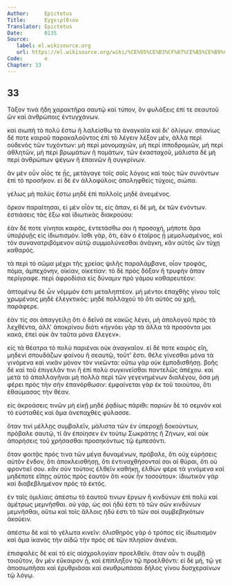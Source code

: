 ```yaml
---
Author:     Epictetus  
Title:      Εγχειρίδιον  
Translator: Epictetus  
Date:       0135  
Source:
   label: el.wikisource.org
   url: https://el.wikisource.org/wiki/%CE%95%CE%B3%CF%87%CE%B5%CE%B9%CF%81%CE%AF%CE%B4%CE%B9%CE%BF%CE%BD 
Code:       e  
Chapter: 33
---
```

##  33

Τάξον τινὰ ἤδη χαρακτῆρα σαυτῷ καὶ τύπον, ὃν φυλάξεις ἐπί τε σεαυτοῦ ὢν καὶ
ἀνθρώποις ἐντυγχάνων.

καὶ σιωπὴ τὸ πολὺ ἔστω ἢ λαλείσθω τὰ ἀναγκαῖα καὶ δι' ὀλίγων. σπανίως δέ ποτε
καιροῦ παρακαλοῦντος ἐπὶ τὸ λέγειν λέξον μέν, ἀλλὰ περὶ οὐδενὸς τῶν τυχόντων:
μὴ περὶ μονομαχιῶν, μὴ περὶ ἱπποδρομιῶν, μὴ περὶ ἀθλητῶν, μὴ περὶ βρωμάτων ἢ
πομάτων, τῶν ἑκασταχοῦ, μάλιστα δὲ μὴ περὶ ἀνθρώπων ψέγων ἢ ἐπαινῶν ἢ
συγκρίνων.

ἂν μὲν οὖν οἷός τε ᾖς, μετάγαγε τοῖς σοῖς λόγοις καὶ τοὺς τῶν συνόντων ἐπὶ τὸ
προσῆκον. εἰ δὲ ἐν ἀλλοφύλοις ἀποληφθεὶς τύχοις, σιώπα.

γέλως μὴ πολὺς ἔστω μηδὲ ἐπὶ πολλοῖς μηδὲ ἀνειμένος.

ὅρκον παραίτησαι, εἰ μὲν οἷόν τε, εἰς ἅπαν, εἰ δὲ μή, ἐκ τῶν ἐνόντων. ἑστιάσεις
τὰς ἔξω καὶ ἰδιωτικὰς διακρούου:

ἐὰν δέ ποτε γίνηται καιρός, ἐντετάσθω σοι ἡ προσοχή, μήποτε ἄρα ὑποῤῥυῇς εἰς
ἰδιωτισμόν. ἴσθι γάρ, ὅτι, ἐὰν ὁ ἑταῖρος ᾖ μεμολυσμένος, καὶ τὸν
συνανατριβόμενον αὐτῷ συμμολύνεσθαι ἀνάγκη, κἂν αὐτὸς ὢν τύχῃ καθαρός.

τὰ περὶ τὸ σῶμα μέχρι τῆς χρείας ψιλῆς παραλάμβανε, οἷον τροφάς, πόμα,
ἀμπεχόνην, οἰκίαν, οἰκετίαν: τὸ δὲ πρὸς δόξαν ἢ τρυφὴν ἅπαν περίγραφε. περὶ
ἀφροδίσια εἰς δύναμιν πρὸ γάμου καθαρευτέον:

ἁπτομένῳ δὲ ὧν νόμιμόν ἐστι μεταληπτέον. μὴ μέντοι ἐπαχθὴς γίνου τοῖς χρωμένοις
μηδὲ ἐλεγκτικός: μηδὲ πολλαχοῦ τὸ ὅτι αὐτὸς οὐ χρῇ, παράφερε.

ἐὰν τίς σοι ἀπαγγείλῃ ὅτι ὁ δεῖνά σε κακῶς λέγει, μὴ ἀπολογοῦ πρὸς τὰ λεχθέντα,
ἀλλ' ἀποκρίνου διότι «ἠγνόει γὰρ τὰ ἄλλα τὰ προσόντα μοι κακά, ἐπεὶ οὐκ ἂν
ταῦτα μόνα ἔλεγεν».

εἰς τὰ θέατρα τὸ πολὺ παριέναι οὐκ ἀναγκαῖον. εἰ δέ ποτε καιρὸς εἴη, μηδενὶ
σπουδάζων φαίνου ἢ σεαυτῷ, τοῦτ' ἔστι. θέλε γίνεσθαι μόνα τὰ γινόμενα καὶ νικᾶν
μόνον τὸν νικῶντα: οὕτω γὰρ οὐκ ἐμποδισθήσῃ. βοῆς δὲ καὶ τοῦ ἐπιγελᾶν τινι ἢ
ἐπὶ πολὺ συγκινεῖσθαι παντελῶς ἀπέχου. καὶ μετὰ τὸ ἀπαλλαγῆναι μὴ πολλὰ περὶ
τῶν γεγενημένων διαλέγου, ὅσα μὴ φέρει πρὸς τὴν σὴν ἐπανόρθωσιν: ἐμφαίνεται γὰρ
ἐκ τοῦ τοιούτου, ὅτι ἐθαύμασας τὴν θέαν.

εἰς ἀκροάσεις τινῶν μὴ εἰκῇ μηδὲ ῥᾳδίως πάριθι: παριὼν δὲ τὸ σεμνὸν καὶ τὸ
εὐσταθὲς καὶ ἅμα ἀνεπαχθὲς φύλασσε.

ὅταν τινὶ μέλλῃς συμβαλεῖν, μάλιστα τῶν ἐν ὑπεροχῇ δοκούντων, πρόβαλε σαυτῷ, τί
ἂν ἐποίησεν ἐν τούτῳ Σωκράτης ἢ Ζήνων, καὶ οὐκ ἀπορήσεις τοῦ χρήσασθαι
προσηκόντως τῷ ἐμπεσόντι.

ὅταν φοιτᾷς πρός τινα τῶν μέγα δυναμένων, πρόβαλε, ὅτι οὐχ εὑρήσεις αὐτὸν
ἔνδον, ὅτι ἀποκλεισθήσῃ, ὅτι ἐντιναχθήσονταί σοι αἱ θύραι, ὅτι οὐ φροντιεῖ σου.
κἂν σὺν τούτοις ἐλθεῖν καθήκῃ, ἐλθὼν φέρε τὰ γινόμενα καὶ μηδέποτε εἴπῃς αὐτὸς
πρὸς ἑαυτὸν ὅτι «οὐκ ἦν τοσούτου»: ἰδιωτικὸν γὰρ καὶ διαβεβλημένον πρὸς τὰ
ἐκτός.

ἐν ταῖς ὁμιλίαις ἀπέστω τὸ ἑαυτοῦ τινων ἔργων ἢ κινδύνων ἐπὶ πολὺ καὶ ἀμέτρως
μεμνῆσθαι. οὐ γάρ, ὡς σοὶ ἡδύ ἐστι τὸ τῶν σῶν κινδύνων μεμνῆσθαι, οὕτω καὶ τοῖς
ἄλλοις ἡδύ ἐστι τὸ τῶν σοὶ συμβεβηκότων ἀκούειν.

ἀπέστω δὲ καὶ τὸ γέλωτα κινεῖν: ὀλισθηρὸς γὰρ ὁ τρόπος εἰς ἰδιωτισμὸν καὶ ἅμα
ἱκανὸς τὴν αἰδῶ τὴν πρὸς σὲ τῶν πλησίον ἀνιέναι.

ἐπισφαλὲς δὲ καὶ τὸ εἰς αἰσχρολογίαν προελθεῖν. ὅταν οὖν τι συμβῇ τοιοῦτον, ἂν
μὲν εὔκαιρον ᾖ, καὶ ἐπίπληξον τῷ προελθόντι: εἰ δὲ μή, τῷ γε ἀποσιωπῆσαι καὶ
ἐρυθριᾶσαι καὶ σκυθρωπάσαι δῆλος γίνου δυσχεραίνων τῷ λόγῳ.


